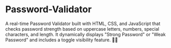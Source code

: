 # Password-Validator
A real-time Password Validator built with HTML, CSS, and JavaScript that checks password strength based on uppercase letters, numbers, special characters, and length. It dynamically displays "Strong Password" or "Weak Password" and includes a toggle visibility feature. 🚀🔐
